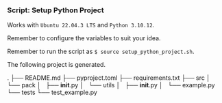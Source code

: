 ### Script: Setup Python Project

Works with `Ubuntu 22.04.3 LTS` and `Python 3.10.12`.

Remember to configure the variables to suit your idea.

Remember to run the script as `$ source setup_python_project.sh`.

The following project is generated.

.
├── README.md
├── pyproject.toml
├── requirements.txt
├── src
│   └── pack
│       ├── __init__.py
│       └── utils
│           ├── __init__.py
│           └── example.py
└── tests
    └── test_example.py
